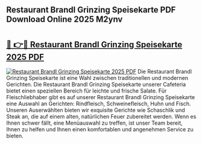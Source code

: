 ## Restaurant Brandl Grinzing Speisekarte PDF Download Online 2025 M2ynv

# <h2><a href="http://gc5sygu.nevu.top/?p=Restaurant+Brandl+Grinzing+Speisekarte">🔗 👉🔴 Restaurant Brandl Grinzing Speisekarte 2025 PDF</a></h2>

[![Restaurant Brandl Grinzing Speisekarte 2025 PDF](https://i.imgur.com/dBaPXMq.png)](http://gc5sygu.nevu.top/?p=Restaurant+Brandl+Grinzing+Speisekarte)
Die Restaurant Brandl Grinzing Speisekarte ist eine Wahl zwischen traditionellen und modernen Gerichten. Die Restaurant Brandl Grinzing Speisekarte unserer Cafeteria bietet einen speziellen Bereich für leichte und frische Salate. Für Fleischliebhaber gibt es auf unserer Restaurant Brandl Grinzing Speisekarte eine Auswahl an Gerichten: Rindfleisch, Schweinefleisch, Huhn und Fisch. Unseren Auserwählten bieten wir exquisite Gerichte wie Schaschlik und Steak an, die auf einem alten, natürlichen Feuer zubereitet werden. Wenn es Ihnen schwer fällt, eine Menüauswahl zu treffen, ist unser Team bereit, Ihnen zu helfen und Ihnen einen komfortablen und angenehmen Service zu bieten.

